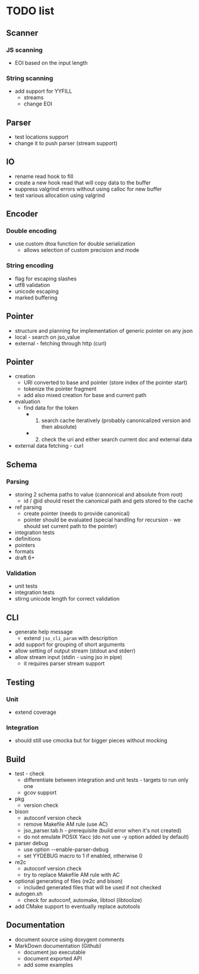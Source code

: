 # TODO list

## Scanner

### JS scanning
- EOI based on the input length

### String scanning
- add support for YYFILL
  - streams
  - change EOI


## Parser
- test locations support
- change it to push parser (stream support)


## IO
- rename read hook to fill
- create a new hook read that will copy data to the buffer
- suppress valgrind errors without using calloc for new buffer
- test various allocation using valgrind


## Encoder

### Double encoding
- use custom dtoa function for double serialization
  - allows selection of custom precision and mode

### String encoding
- flag for escaping slashes
- utf8 validation
- unicode escaping
- marked buffering

## Pointer

- structure and planning for implementation of generic pointer on any json
- local - search on jso_value
- external - fetching through http (curl)

## Pointer

- creation
  - URI converted to base and pointer (store index of the pointer start)
  - tokenize the pointer fragment
  - add also mixed creation for base and current path
- evaluation
  - find data for the token
    - 1. search cache iteratively (probably canonicalized version and then absolute)
    - 2. check the uri and either search current doc and external data
- external data fetching - curl

## Schema

### Parsing
- storing 2 schema paths to value (cannonical and absolute from root)
  - id / @id should reset the canonical path and gets stored to the cache
- ref parsing
  - create pointer (needs to provide canonical)
  - pointer should be evaluated (special handling for recursion - we should set current path to the pointer)
- integration tests
- definitions
- pointers
- formats
- draft 6+

### Validation
- unit tests
- integration tests
- stirng unicode length for correct validation

## CLI
- generate help message
  - extend `jso_cli_param` with description
- add support for grouping of short arguments
- allow setting of output stream (stdout and stderr)
- allow stream input (stdin - using jso in pipe)
  - it requires parser stream support

## Testing

### Unit
- extend coverage

### Integration
- should still use cmocka but for bigger pieces without mocking

## Build
- test - check
  - differentiate between integration and unit tests - targets to run only one
  - gcov support
- pkg
  - version check
- bison
  - autoconf version check
  - remove Makefile AM rule (use AC)
  - jso_parser.tab.h - prerequisite (build error when it's not created)
  - do not emulate POSIX Yacc (do not use -y option added by default)
- parser debug
  - use option --enable-parser-debug
  - set YYDEBUG macro to 1 if enabled, otherwise 0
- re2c
  - autoconf version check
  - try to replace Makefile AM rule with AC
- optional generating of files (re2c and bison)
  - included generated files that will be used if not checked
- autogen.sh
  - check for autoconf, automake, libtool (libtoolize)
- add CMake support to eventually replace autotools

## Documentation
- document source using doxygent comments
- MarkDown documentation (Github)
  - document jso executable
  - document exported API
  - add some examples
